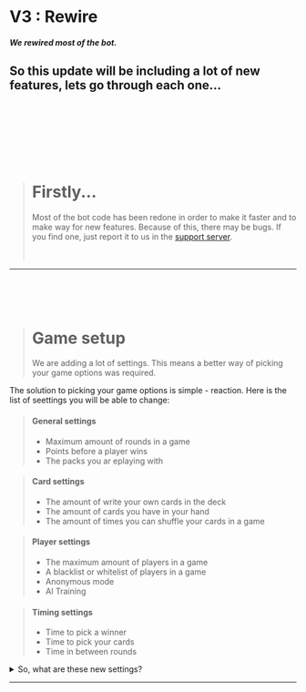 # V3 : Rewire
##### *We rewired most of the bot.*

So this update will be including a lot of new features, lets go through each one...
<br><br><br>
---
<br><br><br>
> **Firstly...** 
> ====
> Most of the bot code has been redone in order to make it faster and to make way for new features.
> Because of this, there may be bugs. If you find one, just report it to us in the [support server](https://discord.gg/bPaNnxe).
<br><br><br>
---
<br><br><br>
> **Game setup** 
> ====
> We are adding a lot of settings. This means a better way of picking your game options was required. 

The solution to picking your game options is simple - reaction.
Here is the list of seettings you will be able to change:
> #### General settings
> - Maximum amount of rounds in a game
> - Points before a player wins
> - The packs you ar eplaying with

> #### Card settings
> - The amount of write your own cards in the deck
> - The amount of cards you have in your hand
> - The amount of times you can shuffle your cards in a game

> #### Player settings
> - The maximum amount of players in a game
> - A blacklist or whitelist of players in a game
> - Anonymous mode
> - AI Training

> #### Timing settings
> - Time to pick a winner
> - Time to pick your cards
> - Time in between rounds

<details>
  <summary>
    So, what are these new settings?
  </summary>
  Write your own cards - Let you type your own response to a question<br>
  Cards in hand - The amount of cards you get to choose from<br>
  Shuffles - How many times a player can get rid of all of their cards and get new ones<br>
  Maximum players in a game - Limits how many people can join your game<br>
  Blacklist / Whitelist - Lets specific people play only, or doesn't allow certain people to play<br>
  Anonymous mode - Hides the winner of each round, and doesn't show the leaderboard until the end<br>
  AI Training - Allows us to look at the winners of each game to train a bot to play
</details>

---

